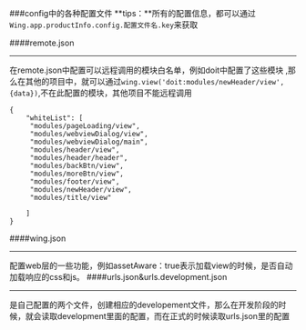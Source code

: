 ###config中的各种配置文件
**tips：**所有的配置信息，都可以通过`Wing.app.productInfo.config.配置文件名.key`来获取

####remote.json
*****
在remote.json中配置可以远程调用的模块白名单，例如doit中配置了这些模块
,那么在其他的项目中，就可以通过`wing.view('doit:modules/newHeader/view',{data})`,不在此配置的模块，其他项目不能远程调用

```
{
    "whiteList": [
     "modules/pageLoading/view",
     "modules/webviewDialog/view",
     "modules/webviewDialog/main",
     "modules/header/view",
     "modules/header/header",
     "modules/backBtn/view",
     "modules/moreBtn/view",
     "modules/footer/view",
     "modules/newHeader/view",
     "modules/title/view"

    ]
}
```
####wing.json
*****
配置web层的一些功能，例如assetAware：true表示加载view的时候，是否自动加载响应的css和js。
####urls.json&urls.development.json
*****
是自己配置的两个文件，创建相应的developement文件，那么在开发阶段的时候，就会读取development里面的配置，而在正式的时候读取urls.json里的配置